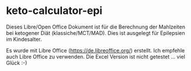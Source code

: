 # keto-calculator-epi

Dieses Libre/Open Office Dokument ist für die Berechnung der Mahlzeiten bei ketogener Diät (klassiche/MCT/MAD). Dies ist ausgelegt für Epilepsien im Kindesalter.

Es wurde mit Libre Office (https://de.libreoffice.org/) erstellt. Ich empfehle auch Libre Office zu verwenden.
Die Excel Version ist nicht getestet ... viel Glück :-)

